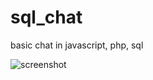 # sql_chat
basic chat in javascript, php, sql


![screenshot](https://cloud.githubusercontent.com/assets/14947215/11026161/d2cfa1b2-86a5-11e5-8508-6ccfac267465.png)

